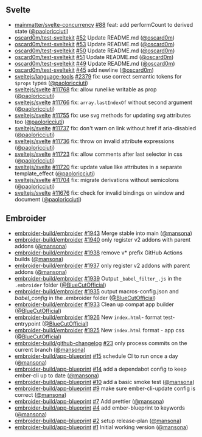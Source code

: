 ## Svelte

- [mainmatter/svelte-concurrency]
  [#88](https://github.com/mainmatter/svelte-concurrency/pull/88) feat: add
  performCount to derived state ([@paoloricciuti])
- [oscard0m/test-sveltekit]
  [#52](https://github.com/oscard0m/test-sveltekit/pull/52) Update README.md
  ([@oscard0m])
- [oscard0m/test-sveltekit]
  [#53](https://github.com/oscard0m/test-sveltekit/pull/53) Update README.md
  ([@oscard0m])
- [oscard0m/test-sveltekit]
  [#50](https://github.com/oscard0m/test-sveltekit/pull/50) Update README.md
  ([@oscard0m])
- [oscard0m/test-sveltekit]
  [#51](https://github.com/oscard0m/test-sveltekit/pull/51) Update README.md
  ([@oscard0m])
- [oscard0m/test-sveltekit]
  [#49](https://github.com/oscard0m/test-sveltekit/pull/49) Update README.md
  ([@oscard0m])
- [oscard0m/test-sveltekit]
  [#45](https://github.com/oscard0m/test-sveltekit/pull/45) add newline
  ([@oscard0m])
- [sveltejs/language-tools]
  [#2379](https://github.com/sveltejs/language-tools/pull/2379) fix: use correct
  semantic tokens for `$props` types ([@paoloricciuti])
- [sveltejs/svelte] [#11768](https://github.com/sveltejs/svelte/pull/11768) fix:
  allow runelike writable as prop ([@paoloricciuti])
- [sveltejs/svelte] [#11766](https://github.com/sveltejs/svelte/pull/11766) fix:
  `array.lastIndexOf` without second argument ([@paoloricciuti])
- [sveltejs/svelte] [#11755](https://github.com/sveltejs/svelte/pull/11755) fix:
  use svg methods for updating svg attributes too ([@paoloricciuti])
- [sveltejs/svelte] [#11737](https://github.com/sveltejs/svelte/pull/11737) fix:
  don't warn on link without href if aria-disabled ([@paoloricciuti])
- [sveltejs/svelte] [#11736](https://github.com/sveltejs/svelte/pull/11736) fix:
  throw on invalid attribute expressions ([@paoloricciuti])
- [sveltejs/svelte] [#11723](https://github.com/sveltejs/svelte/pull/11723) fix:
  allow comments after last selector in css ([@paoloricciuti])
- [sveltejs/svelte] [#11720](https://github.com/sveltejs/svelte/pull/11720) fix:
  update value like attributes in a separate template_effect ([@paoloricciuti])
- [sveltejs/svelte] [#11704](https://github.com/sveltejs/svelte/pull/11704) fix:
  migrate derivations without semicolons ([@paoloricciuti])
- [sveltejs/svelte] [#11676](https://github.com/sveltejs/svelte/pull/11676) fix:
  check for invalid bindings on window and document ([@paoloricciuti])

## Embroider

- [embroider-build/embroider]
  [#1943](https://github.com/embroider-build/embroider/pull/1943) Merge stable
  into main ([@mansona])
- [embroider-build/embroider]
  [#1940](https://github.com/embroider-build/embroider/pull/1940) only register
  v2 addons with parent addons ([@mansona])
- [embroider-build/embroider]
  [#1938](https://github.com/embroider-build/embroider/pull/1938) remove v\*
  prefix GitHub Actions builds ([@mansona])
- [embroider-build/embroider]
  [#1937](https://github.com/embroider-build/embroider/pull/1937) only register
  v2 addons with parent addons ([@mansona])
- [embroider-build/embroider]
  [#1939](https://github.com/embroider-build/embroider/pull/1939) Output
  `_babel_filter_.js` in the `.embroider` folder ([@BlueCutOfficial])
- [embroider-build/embroider]
  [#1935](https://github.com/embroider-build/embroider/pull/1935) output
  macros-config.json and _babel_config_ in the .embroider folder
  ([@BlueCutOfficial])
- [embroider-build/embroider]
  [#1933](https://github.com/embroider-build/embroider/pull/1933) Clean up
  compat app builder ([@BlueCutOfficial])
- [embroider-build/embroider]
  [#1926](https://github.com/embroider-build/embroider/pull/1926) New
  `index.html`- format test-entrypoint ([@BlueCutOfficial])
- [embroider-build/embroider]
  [#1925](https://github.com/embroider-build/embroider/pull/1925) New
  `index.html` format - app css ([@BlueCutOfficial])
- [embroider-build/github-changelog]
  [#23](https://github.com/embroider-build/github-changelog/pull/23) only
  process commits on the current branch ([@mansona])
- [embroider-build/app-blueprint]
  [#15](https://github.com/embroider-build/app-blueprint/pull/15) schedule CI to
  run once a day ([@mansona])
- [embroider-build/app-blueprint]
  [#14](https://github.com/embroider-build/app-blueprint/pull/14) add a
  dependabot config to keep ember-cli up to date ([@mansona])
- [embroider-build/app-blueprint]
  [#10](https://github.com/embroider-build/app-blueprint/pull/10) add a basic
  smoke test ([@mansona])
- [embroider-build/app-blueprint]
  [#9](https://github.com/embroider-build/app-blueprint/pull/9) make sure
  ember-cli-update config is correct ([@mansona])
- [embroider-build/app-blueprint]
  [#7](https://github.com/embroider-build/app-blueprint/pull/7) Add prettier
  ([@mansona])
- [embroider-build/app-blueprint]
  [#4](https://github.com/embroider-build/app-blueprint/pull/4) add
  ember-blueprint to keywords ([@mansona])
- [embroider-build/app-blueprint]
  [#2](https://github.com/embroider-build/app-blueprint/pull/2) setup
  release-plan ([@mansona])
- [embroider-build/app-blueprint]
  [#1](https://github.com/embroider-build/app-blueprint/pull/1) Initial working
  version ([@mansona])

[@BlueCutOfficial]: https://github.com/BlueCutOfficial
[@mansona]: https://github.com/mansona
[@oscard0m]: https://github.com/oscard0m
[@paoloricciuti]: https://github.com/paoloricciuti
[embroider-build/app-blueprint]:
  https://github.com/embroider-build/app-blueprint
[embroider-build/embroider]: https://github.com/embroider-build/embroider
[embroider-build/github-changelog]:
  https://github.com/embroider-build/github-changelog
[mainmatter/svelte-concurrency]:
  https://github.com/mainmatter/svelte-concurrency
[oscard0m/test-sveltekit]: https://github.com/oscard0m/test-sveltekit
[sveltejs/language-tools]: https://github.com/sveltejs/language-tools
[sveltejs/svelte]: https://github.com/sveltejs/svelte
